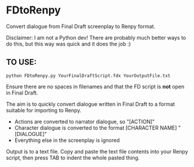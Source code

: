 # FDtoRenpy
Convert dialogue from Final Draft screenplay to Renpy format.

Disclaimer: I am not a Python dev!  There are probably much better ways to do this, but this way was quick and it does the job :)

## TO USE:

`python FDtoRenpy.py YourFinalDraftScript.fdx YourOutputFile.txt`

Ensure there are no spaces in filenames and that the FD script is **not** open in Final Draft.

The aim is to quickly convert dialogue written in Final Draft to a format suitable for importing to Renpy.

- Actions are converted to narrator dialogue, so "[ACTION]"
- Character dialogue is converted to the format [CHARACTER NAME] "[DIALOGUE]"
- Everything else in the screenplay is ignored

Output is to a text file. Copy and paste the text file contents into your Renpy script, then press TAB to indent the whole pasted thing.

